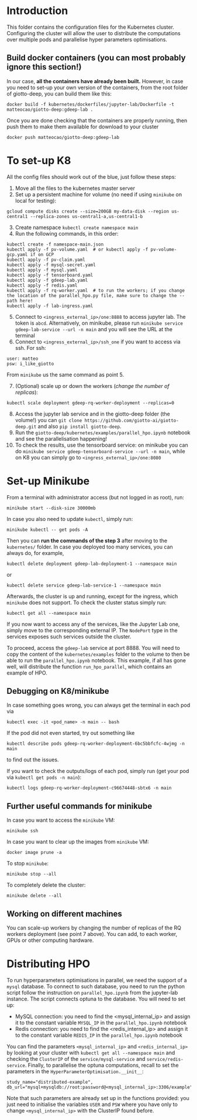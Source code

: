 # Introduction

This folder contains the configuration files for the Kubernetes cluster. Configuring the cluster will allow the user to distribute the computations over multiple pods and parallelise hyper parameters optimisations.

## Build docker containers (you can most probably ignore this section!)

In our case, **all the containers have already been built.** However, in case you need to set-up your own version of the containers, from the root folder of giotto-deep, you can build them like this:

```
docker build -f kubernetes/dockerfiles/jupyter-lab/Dockerfile -t matteocao/giotto-deep:gdeep-lab .
```
Once you are done checking that the containers are properly running, then push them to make them available for download to your cluster

```
docker push matteocao/giotto-deep:gdeep-lab
```

# To set-up K8

All the config files should work out of the blue, just follow these steps:
 1. Move all the files to the kubernetes master server
 2. Set up a persistent machine for volume (no need if using `minikube` on local for testing):

```
gcloud compute disks create --size=200GB my-data-disk --region us-central1 --replica-zones us-central1-a,us-central1-b
```

 3. Create namespace `kubectl create namespace main`
 4. Run the following commands, in this order:

```
kubectl create -f namespace-main.json
kubectl apply -f pv-volume.yaml  # or kubectl apply -f pv-volume-gcp.yaml if on GCP
kubectl apply -f pv-claim.yaml
kubectl apply -f mysql-secret.yaml
kubectl apply -f mysql.yaml
kubectl apply -f tensorboard.yaml
kubectl apply -f gdeep-lab.yaml
kubectl apply -f redis.yaml
kubectl apply -f rq-worker.yaml  # to run the workers; if you change the location of the parallel_hpo.py file, make sure to change the --path here!
kubectl apply -f lab-ingress.yaml
```

 5. Connect to  `<ingress_external_ip>/one:8888` to access jupyter lab. The token is `abcd`. Alternatively, on minikube, please run `minikube service gdeep-lab-service --url -n main` and you will see the URL at the terminal
 6. Connect to `<ingress_external_ip>/ssh_one` if you want to access via ssh. For ssh:

```
user: matteo
psw: i_like_giotto
```
From `minikube` us the same command as point 5.

 7.  (Optional) scale up or down the workers (*change the number of replicas*):
```
kubectl scale deployment gdeep-rq-worker-deployment --replicas=0
```

 8. Access the jupyter lab service and in the giotto-deep folder (the volume!) you can `git clone https://github.com/giotto-ai/giotto-deep.git` and also `pip install giotto-deep`.
 9. Run the `giotto-deep/kubernetes/examples/parallel_hpo.ipynb` notebook and see the parallelisation happening!
 10. To check the results, use the tensorboard service: on minikube you can do `minikube service gdeep-tensorboard-service --url -n main`, while on K8 you can simply go to `<ingress_external_ip>/one:8080`

# Set-up Minikube

From a terminal with administrator access (but not logged in as root), run:

```
minikube start --disk-size 30000mb
```
In case you also need to update `kubectl`, simply run:

```
minikube kubectl -- get pods -A
```

Then you can **run the commands of the step 3** after moving to the `kubernetes/` folder. In case you deployed too many services, you can always do, for example,
```
kubectl delete deployment gdeep-lab-deployment-1 --namespace main
```
or

```
kubectl delete service gdeep-lab-service-1 --namespace main
```

Afterwards, the cluster is up and running, except for the ingress, which `minikube` does not support.
To check the cluster status simply run:

```
kubectl get all --namespace main
```

If you now want to access any of the services, like the Jupyter Lab one, simply move to the corresponding external IP. The `NodePort` type in the services exposes such services outside the cluster.

To proceed, access the `gdeep-lab` service at port 8888. You will need to copy the content of the `kubernetes/examples` folder to the volume to then be able to run the `parallel_hpo.ipynb` notebook. This example, if all has gone well, will distribute the function `run_hpo_parallel`, which contains an example of HPO.

## Debugging on K8/minikube

In case something goes wrong, you can always get the terminal in each pod via
```
kubectl exec -it <pod_name> -n main -- bash
```

If the pod did not even started, try out something like

```
kubectl describe pods gdeep-rq-worker-deployment-6bc5bbfcfc-4wjmg -n main
```
to find out the issues.

If you want to check the outputs/logs of each pod, simply run (get your pod via `kubectl get pods -n main`):
```
kubectl logs gdeep-rq-worker-deployment-c96674448-sbtx6 -n main
```

## Further useful commands for minikube

In case you want to access the `minikube` VM:

```
minikube ssh
```
In case you want to clear up the images from `minikube` VM:
```
docker image prune -a
```

To stop `minikube`:

```
minikube stop --all
```

To completely delete the cluster:
```
minikube delete --all
```

## Working on different machines

You can scale-up workers by changing the number of replicas of the RQ workers deployment (see point 7 above). You can add, to each worker, GPUs or other computing hardware.

# Distributing HPO

To run hyperparameters optimisations in parallel, we need the support of a `mysql` database. To connect to such database, you need to run the python script follow the instruction on `parallel_hpo.ipynb` from the jupyter-lab instance. The script connects optuna to the database. You will need to set up:
 - MySQL connection: you need to find the <mysql_internal_ip> and assign it to the constant variable `MYSQL_IP` in the `parallel_hpo.ipynb` notebook
 - Redis connection:  you need to find the <redis_internal_ip> and assign it to the constant variable `REDIS_IP` in the `parallel_hpo.ipynb` notebook

You can find the parameters `<mysql_internal_ip>` and `<redis_internal_ip>` by looking at your cluster with `kubectl get all --namespace main` and checking the `ClusterIP` of the `service/mysql-service` and `service/redis-service`.
Finally, to parallelise the optuna computations, recall to set the parameters in the `HyperParameterOptimisation.__init__`:
 ```
study_name="distributed-example",
db_url="mysql+mysqldb://root:password@<mysql_internal_ip>:3306/example",
 ```

Note that such parameters are already set up in the functions provided: you just need to initialise the variables `USER` and `PSW`
where you have only to change `<mysql_internal_ip>` with the ClusterIP found before.
